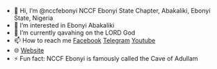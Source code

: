 - 👋 Hi, I’m @nccfebonyi NCCF Ebonyi State Chapter, Abakaliki, Ebonyi State, Nigeria
- 👀 I’m interested in Ebonyi Abakaliki
- 🌱 I’m currently qavahing on the LORD God
- 📫 How to reach me [Facebook](https://web.facebook.com/NCCFEBONYIOFFICIAL/) [Telegram](https://t.me/nccfebonyistate) [Youtube](https://www.youtube.com/@nccfebonyiofficial)
- 🌐 [Website](https://www.nccfebonyi.com)
- ⚡ Fun fact: NCCF Ebonyi is famously called the Cave of Adullam

<!---
nccfebonyi/nccfebonyi is a ✨ special ✨ repository because its `README.md` (this file) appears on your GitHub profile.
You can click the Preview link to take a look at your changes.
--->
